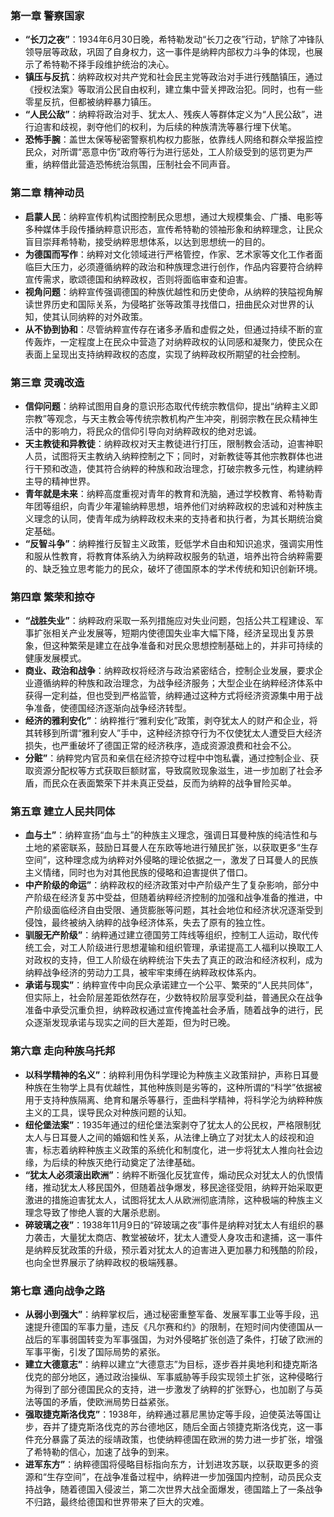 ### 第一章 警察国家
 - **“长刀之夜”**：1934年6月30日晚，希特勒发动“长刀之夜”行动，铲除了冲锋队领导层等政敌，巩固了自身权力，这一事件是纳粹内部权力斗争的体现，也展示了希特勒不择手段维护统治的决心。
 - **镇压与反抗**：纳粹政权对共产党和社会民主党等政治对手进行残酷镇压，通过《授权法案》等取消公民自由权利，建立集中营关押政治犯。同时，也有一些零星反抗，但都被纳粹暴力镇压。
 - **“人民公敌”**：纳粹将政治对手、犹太人、残疾人等群体定义为“人民公敌”，进行迫害和歧视，剥夺他们的权利，为后续的种族清洗等暴行埋下伏笔。
 - **恐怖手腕**：盖世太保等秘密警察机构权力膨胀，依靠线人网络和群众举报监控民众，对所谓“恶意中伤”政府等行为进行惩处，工人阶级受到的惩罚更为严重，纳粹借此营造恐怖统治氛围，压制社会不同声音。

### 第二章 精神动员
 - **启蒙人民**：纳粹宣传机构试图控制民众思想，通过大规模集会、广播、电影等多种媒体手段传播纳粹意识形态，宣传希特勒的领袖形象和纳粹理念，让民众盲目崇拜希特勒，接受纳粹思想体系，以达到思想统一的目的。
 - **为德国而写作**：纳粹对文化领域进行严格管控，作家、艺术家等文化工作者面临巨大压力，必须遵循纳粹的政治和种族理念进行创作，作品内容要符合纳粹宣传需求，歌颂德国和纳粹政权，否则将面临审查和迫害。
 - **视角问题**：纳粹宣传强调德国的种族优越性和历史使命，从纳粹的狭隘视角解读世界历史和国际关系，为侵略扩张等政策寻找借口，扭曲民众对世界的认知，使其认同纳粹的对外政策。
 - **从不协到协和**：尽管纳粹宣传存在诸多矛盾和虚假之处，但通过持续不断的宣传轰炸，一定程度上在民众中营造了对纳粹政权的认同感和凝聚力，使民众在表面上呈现出支持纳粹政权的态度，实现了纳粹政权所期望的社会控制。

### 第三章 灵魂改造
 - **信仰问题**：纳粹试图用自身的意识形态取代传统宗教信仰，提出“纳粹主义即宗教”等观念，与天主教会等传统宗教机构产生冲突，削弱宗教在民众精神生活中的影响力，将民众的信仰引导向对纳粹政权的绝对忠诚。
 - **天主教徒和异教徒**：纳粹政权对天主教徒进行打压，限制教会活动，迫害神职人员，试图将天主教纳入纳粹控制之下；同时，对新教徒等其他宗教群体也进行干预和改造，使其符合纳粹的种族和政治理念，打破宗教多元性，构建纳粹主导的精神世界。
 - **青年就是未来**：纳粹高度重视对青年的教育和洗脑，通过学校教育、希特勒青年团等组织，向青少年灌输纳粹思想，培养他们对纳粹政权的忠诚和对种族主义理念的认同，使青年成为纳粹政权未来的支持者和执行者，为其长期统治奠定基础。
 - **“反智斗争”**：纳粹推行反智主义政策，贬低学术自由和知识追求，强调实用性和服从性教育，将教育体系纳入为纳粹政权服务的轨道，培养出符合纳粹需要的、缺乏独立思考能力的民众，破坏了德国原本的学术传统和知识创新环境。

### 第四章 繁荣和掠夺
 - **“战胜失业”**：纳粹政府采取一系列措施应对失业问题，包括公共工程建设、军事扩张相关产业发展等，短期内使德国失业率大幅下降，经济呈现出复苏景象，但这种繁荣是建立在战争准备和对民众思想控制基础上的，并非可持续的健康发展模式。
 - **商业、政治和战争**：纳粹政权将经济与政治紧密结合，控制企业发展，要求企业遵循纳粹的种族和政治理念，为战争经济服务；大型企业在纳粹经济体系中获得一定利益，但也受到严格监管，纳粹通过这种方式将经济资源集中用于战争准备，使德国经济逐渐向战争经济转型。
 - **经济的雅利安化”**：纳粹推行“雅利安化”政策，剥夺犹太人的财产和企业，将其转移到所谓“雅利安人”手中，这种经济掠夺行为不仅使犹太人遭受巨大经济损失，也严重破坏了德国正常的经济秩序，造成资源浪费和社会不公。
 - **分赃”**：纳粹党内官员和亲信在经济掠夺过程中中饱私囊，通过控制企业、获取资源分配权等方式获取巨额财富，导致腐败现象滋生，进一步加剧了社会矛盾，而民众在表面繁荣下并未真正受益，反而为纳粹的战争冒险买单。

### 第五章 建立人民共同体
 - **血与土”**：纳粹宣扬“血与土”的种族主义理念，强调日耳曼种族的纯洁性和与土地的紧密联系，鼓励日耳曼人在东欧等地进行殖民扩张，以获取更多“生存空间”，这种理念成为纳粹对外侵略的理论依据之一，激发了日耳曼人的民族主义情绪，同时也为对其他民族的侵略和迫害提供了借口。
 - **中产阶级的命运”**：纳粹政权的经济政策对中产阶级产生了复杂影响，部分中产阶级在经济复苏中受益，但随着纳粹经济控制的加强和战争准备的推进，中产阶级面临经济自由受限、通货膨胀等问题，其社会地位和经济状况逐渐受到侵蚀，最终被纳入纳粹的战争经济体系，失去了原有的独立性。
 - **驯服无产阶级”**：纳粹通过建立德国劳工阵线等组织，控制工人运动，取代传统工会，对工人阶级进行思想灌输和组织管理，承诺提高工人福利以换取工人对政权的支持，但工人阶级在纳粹统治下失去了真正的政治和经济权利，成为纳粹战争经济的劳动力工具，被牢牢束缚在纳粹政权体系内。
 - **承诺与现实”**：纳粹宣传中向民众承诺建立一个公平、繁荣的“人民共同体”，但实际上，社会阶层差距依然存在，少数特权阶层享受利益，普通民众在战争准备中承受沉重负担，纳粹政权通过宣传掩盖社会矛盾，随着战争的进行，民众逐渐发现承诺与现实之间的巨大差距，但为时已晚。

### 第六章 走向种族乌托邦
 - **以科学精神的名义”**：纳粹利用伪科学理论为种族主义政策辩护，声称日耳曼种族在生物学上具有优越性，其他种族则是劣等的，这种所谓的“科学”依据被用于支持种族隔离、绝育和屠杀等暴行，歪曲科学精神，将科学沦为纳粹种族主义的工具，误导民众对种族问题的认知。
 - **纽伦堡法案”**：1935年通过的纽伦堡法案剥夺了犹太人的公民权，严格限制犹太人与日耳曼人之间的婚姻和性关系，从法律上确立了对犹太人的歧视和迫害，标志着纳粹种族主义政策的系统化和制度化，进一步将犹太人推向社会边缘，为后续的种族灭绝行动奠定了法律基础。
 - **“犹太人必须滚出欧洲”**：纳粹不断强化反犹宣传，煽动民众对犹太人的仇恨情绪，推动犹太人移民国外，但随着战争爆发，移民途径受阻，纳粹开始采取更激进的措施迫害犹太人，试图将犹太人从欧洲彻底清除，这种极端的种族主义理念导致了惨绝人寰的大屠杀悲剧。
 - **碎玻璃之夜”**：1938年11月9日的“碎玻璃之夜”事件是纳粹对犹太人有组织的暴力袭击，大量犹太商店、教堂被破坏，犹太人遭受人身攻击和逮捕，这一事件是纳粹反犹政策的升级，预示着对犹太人的迫害进入更加暴力和残酷的阶段，也向全世界展示了纳粹政权的极端残暴。

### 第七章 通向战争之路
 - **从弱小到强大”**：纳粹掌权后，通过秘密重整军备、发展军事工业等手段，迅速提升德国的军事力量，违反《凡尔赛和约》的限制，在短时间内使德国从一战后的军事弱国转变为军事强国，为对外侵略扩张创造了条件，打破了欧洲的军事平衡，引发了国际局势的紧张。
 - **建立大德意志”**：纳粹以建立“大德意志”为目标，逐步吞并奥地利和捷克斯洛伐克的部分地区，通过政治操纵、军事威胁等手段实现领土扩张，这种侵略行为得到了部分德国民众的支持，进一步激发了纳粹的扩张野心，也加剧了与英法等国的矛盾，使欧洲局势日益紧张。
 - **强取捷克斯洛伐克”**：1938年，纳粹通过慕尼黑协定等手段，迫使英法等国让步，吞并了捷克斯洛伐克的苏台德地区，随后全面占领捷克斯洛伐克，这一事件充分暴露了英法的绥靖政策，也使纳粹德国在欧洲的势力进一步扩张，增强了希特勒的信心，加速了战争的到来。
 - **进军东方”**：纳粹德国将侵略目标指向东方，计划进攻苏联，以获取更多的资源和“生存空间”，在战争准备过程中，纳粹进一步加强国内控制，动员民众支持战争，随着德国入侵波兰，第二次世界大战全面爆发，德国踏上了一条战争不归路，最终给德国和世界带来了巨大的灾难。